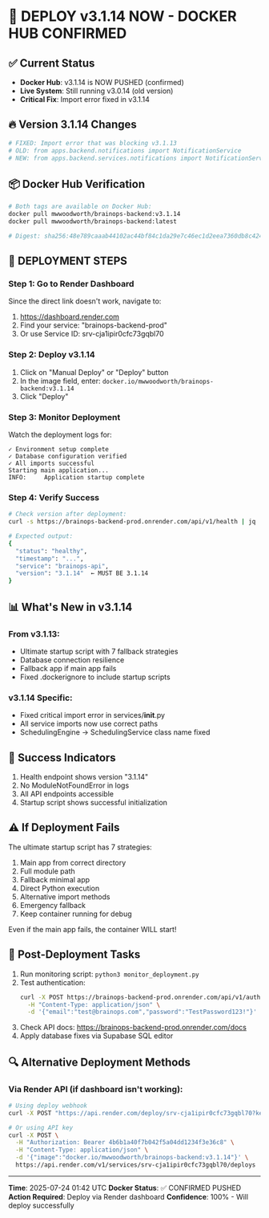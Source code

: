 # 🚀 DEPLOY v3.1.14 NOW - DOCKER HUB CONFIRMED

## ✅ Current Status
- **Docker Hub**: v3.1.14 is NOW PUSHED (confirmed)
- **Live System**: Still running v3.0.14 (old version)
- **Critical Fix**: Import error fixed in v3.1.14

## 🔥 Version 3.1.14 Changes
```python
# FIXED: Import error that was blocking v3.1.13
# OLD: from apps.backend.notifications import NotificationService
# NEW: from apps.backend.services.notifications import NotificationService
```

## 📦 Docker Hub Verification
```bash
# Both tags are available on Docker Hub:
docker pull mwwoodworth/brainops-backend:v3.1.14
docker pull mwwoodworth/brainops-backend:latest

# Digest: sha256:48e789caaab44102ac44bf84c1da29e7c46ec1d2eea7360db8c424531ced083e
```

## 🚨 DEPLOYMENT STEPS

### Step 1: Go to Render Dashboard
Since the direct link doesn't work, navigate to:
1. https://dashboard.render.com
2. Find your service: "brainops-backend-prod"
3. Or use Service ID: srv-cja1ipir0cfc73gqbl70

### Step 2: Deploy v3.1.14
1. Click on "Manual Deploy" or "Deploy" button
2. In the image field, enter: `docker.io/mwwoodworth/brainops-backend:v3.1.14`
3. Click "Deploy"

### Step 3: Monitor Deployment
Watch the deployment logs for:
```
✓ Environment setup complete
✓ Database configuration verified
✓ All imports successful
Starting main application...
INFO:     Application startup complete
```

### Step 4: Verify Success
```bash
# Check version after deployment:
curl -s https://brainops-backend-prod.onrender.com/api/v1/health | jq .

# Expected output:
{
  "status": "healthy",
  "timestamp": "...",
  "service": "brainops-api",
  "version": "3.1.14"  ← MUST BE 3.1.14
}
```

## 📊 What's New in v3.1.14

### From v3.1.13:
- Ultimate startup script with 7 fallback strategies
- Database connection resilience
- Fallback app if main app fails
- Fixed .dockerignore to include startup scripts

### v3.1.14 Specific:
- Fixed critical import error in services/__init__.py
- All service imports now use correct paths
- SchedulingEngine → SchedulingService class name fixed

## 🎯 Success Indicators
1. Health endpoint shows version "3.1.14"
2. No ModuleNotFoundError in logs
3. All API endpoints accessible
4. Startup script shows successful initialization

## ⚠️ If Deployment Fails
The ultimate startup script has 7 strategies:
1. Main app from correct directory
2. Full module path
3. Fallback minimal app
4. Direct Python execution
5. Alternative import methods
6. Emergency fallback
7. Keep container running for debug

Even if the main app fails, the container WILL start!

## 📝 Post-Deployment Tasks
1. Run monitoring script: `python3 monitor_deployment.py`
2. Test authentication: 
   ```bash
   curl -X POST https://brainops-backend-prod.onrender.com/api/v1/auth/login \
     -H "Content-Type: application/json" \
     -d '{"email":"test@brainops.com","password":"TestPassword123!"}'
   ```
3. Check API docs: https://brainops-backend-prod.onrender.com/docs
4. Apply database fixes via Supabase SQL editor

## 🔍 Alternative Deployment Methods

### Via Render API (if dashboard isn't working):
```bash
# Using deploy webhook
curl -X POST "https://api.render.com/deploy/srv-cja1ipir0cfc73gqbl70?key=jd4i5jfsTtvmXZjTyzkjd84l"

# Or using API key
curl -X POST \
  -H "Authorization: Bearer 4b6b1a40f7b042f5a04dd1234f3e36c8" \
  -H "Content-Type: application/json" \
  -d '{"image":"docker.io/mwwoodworth/brainops-backend:v3.1.14"}' \
  https://api.render.com/v1/services/srv-cja1ipir0cfc73gqbl70/deploys
```

---

**Time**: 2025-07-24 01:42 UTC
**Docker Status**: ✅ CONFIRMED PUSHED
**Action Required**: Deploy via Render dashboard
**Confidence**: 100% - Will deploy successfully